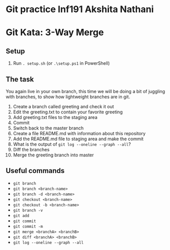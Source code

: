 # Git practice Inf191 Akshita Nathani
# Git Kata: 3-Way Merge

## Setup

1. Run `. setup.sh` (or `.\setup.ps1` in PowerShell)

## The task
You again live in your own branch, this time we will be doing a bit of juggling with branches, to show how lightweight branches are in git.

1. Create a branch called greeting and check it out
2. Edit the greeting.txt to contain your favorite greeting
3. Add greeting.txt files to the staging area
4. Commit
5. Switch back to the master branch
6. Create a file README.md with information about this repository
7. Add the README.md file to staging area and make the commit
8. What is the output of `git log --oneline --graph --all`?
9. Diff the branches
10. Merge the greeting branch into master

## Useful commands
- `git branch`
- `git branch <branch-name>`
- `git branch -d <branch-name>`
- `git checkout <branch-name>`
- `git checkout -b <branch-name>`
- `git branch -v`
- `git add`
- `git commit`
- `git commit -m`
- `git merge <branchA> <branchB>`
- `git diff <branchA> <branchB>`
- `git log --oneline --graph --all`
